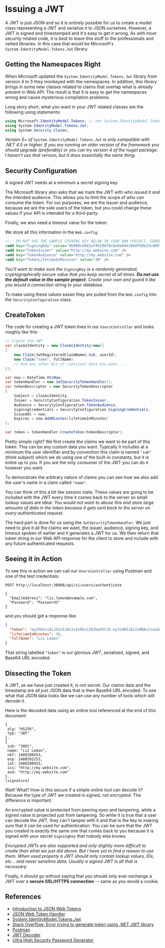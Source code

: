 # Issuing a JWT

A JWT is just JSON and so it is entirely possible for us to create a model class representing a JWT and serialize it to JSON ourselves.
However, a JWT is signed and timestamped and it's easy to get it wrong.
As with most security related code, it is best to leave this stuff to the professionals and vetted libraries.
In this case that would be Microsoft's `System.IdentityModel.Tokens.Jwt` library.

## Getting the Namespaces Right

When Microsoft updated the `System.IdentityModel.Tokens.Jwt` library from version 4 to 5 they monkeyed with the namespaces.
In addition, this library brings in some new classes related to claims that overlap what is already present in Web API.
The result is that it is easy to get the namespaces wrong and cause mysterious compilation problems.

Long story short, what you want in your JWT related classes are the following using statements:

```cs
using Microsoft.IdentityModel.Tokens; // not System.IdentityModel.Tokens
using System.IdentityModel.Tokens.Jwt;
using System.Security.Claims;
```

*Version 5+ of `System.IdentityModel.Tokens.Jwt` is only compatible with .NET 4.5 or higher.
If you are running an older version of the framework you should upgrade (preferably) or you can try version 4 of the nuget package.
I haven't use that version, but it does essentially the same thing.*

## Security Configuration

A signed JWT needs at a minimum a secret signing key.

The Microsoft library also asks that we mark the JWT with who issued it and the intended audience.
This allows you to limit the scope of who can consume the token.
For our purposes, we are the issuer and audience, because we are the sole users of the token, but you could change these values if your API is intended for a third-party.

Finally, we also need a timeout value for the token.

We store all this information in the `Web.config`:

```xml
<!-- DO NOT USE THE SAMPLE SIGNING KEY BELOW IN YOUR OWN PROJECT. GENERATE YOUR OWN. -->
<add key="SigningKey" value="4b990cd882af4519878c8e0a94419b0f90b23cd097c8226192ce22d9a619733a" />
<add key="TokenIssuer" value="http://my.website.com" />
<add key="TokenAudience" value="http://my.website.com" />
<add key="TokenLifetimeInMinutes" value="30" />
```

_You'll want to make sure the `SigningKey` is a randomly generated, cryptographically secure value that you keep secret at all times.
**Do not use the default value in the sample project**. Create your own and guard it like you would a connection string to your database._

To make using these values easier they are pulled from the `Web.config` into the `SecurityConfiguration` class.

## CreateToken

The code for creating a JWT token lives in our `UsersController` and looks roughly like this:

```cs
// Create the JWT
var claimsIdentity = new ClaimsIdentity(new[]
{
    new Claim(JwtRegisteredClaimNames.Sub, userId),
    new Claim("name", fullName)
    // And any other bit of (session) data you want....
});

var now = DateTime.UtcNow;
var tokenHandler = new JwtSecurityTokenHandler();
var tokenDescriptor = new SecurityTokenDescriptor
{
    Subject = claimsIdentity,
    Issuer = SecurityConfiguration.TokenIssuer,
    Audience = SecurityConfiguration.TokenAudience,
    SigningCredentials = SecurityConfiguration.SigningCredentials,
    IssuedAt = now,
    Expires = now.AddMinutes(lifetimeInMinutes)
};

var token = tokenHandler.CreateToken(tokenDescriptor);
```

Pretty simple right? We first create the claims we want to be part of this token.
This can be any custom data you want.
Typically it includes at a minimum the user identifier and by convention this claim is named `"sub"` (think subject) which we do using one of the built-in constants, but it is entire up to you.
If you are the only consumer of the JWT you can do it however you want.

To demonstrate the arbitrary nature of claims you can see how we also add the user's name in a claim called `"name"`.

You can think of this a bit like session state.
These values are going to be included with the JWT every time it comes back to the server so small lookup values are ideal.
*You would not want to abuse this and store large amounts of data in the token because it gets sent back to the server on every authenticated request.*


The hard part is done for us using the `JwtSecurityTokenHandler`.
We just need to give it all the claims we want, the issuer, audience, signing key, and timeout spoken of earlier and it generates a JWT for us.
We then return that token string in our Web API response for the client to store and include with any future authenticated requests.

## Seeing it in Action

To see this in action we can call our `UsersController` using Postman and one of the test credentials:

```
POST http://localhost:30908/api/v1/users/authenticate

{
  "EmailAddress": "liz.lemon@example.com",
  "Password": "Password1"
}
```

and you should get a response like:

```json
{
  "token": "eyJhbGciOiJIUzI1NiIsInR5cCI6IkpXVCJ9.eyJzdWIiOiIzMDAxIiwibmFtZSI6IkxpeiBMZW1vbiIsIm5iZiI6MTQ4MDIwMDQ1MywiZXhwIjoxNDgwMjAyMjUzLCJpYXQiOjE0ODAyMDA0NTMsImlzcyI6Imh0dHA6Ly9teS53ZWJzaXRlLmNvbSIsImF1ZCI6Imh0dHA6Ly9teS53ZWJzaXRlLmNvbSJ9.JPMnq7f_GTUwzVB8qaVH6ejFA2XWwdty3uXnh8bcgjg",
  "lifetimeInMinutes": 30,
  "fullName": "Liz Lemon"
}
```

That string labelled `"token"` is our glorious JWT, serialized, signed, and Base64 URL encoded.

## Dissecting the Token

A JWT, as we have just created it, is not secret.
Our claims data and the timestamp are all just JSON data that is then Base64 URL encoded.
To see what that JSON data looks like we can use any number of tools which will decode it.

Here is the decoded data using an online tool referenced at the end of this document:

```
{
 alg: "HS256",
 typ: "JWT"
}.
{
 sub: "3001",
 name: "Liz Lemon",
 nbf: 1480200453,
 exp: 1480202253,
 iat: 1480200453,
 iss: "http://my.website.com",
 aud: "http://my.website.com"
}.
[signature]
```

Wait! What? How is this secure if a simple online tool can decode it?
Because the type of JWT we created is *signed*, not *encrypted*.
The difference is important.

An encrypted value is protected from peering eyes and tampering, while a signed value is projected just from tampering.
So while it is true that a user can decode the JWT, they can't tamper with it and that is the key to making sure that it can be used for authentication.
You can be sure that the JWT you created is *exactly* the same one that comes back to you because it is signed with your secret `SigningKey` that nobody else knows.

*Encrypted JWTs are also supported and only slightly more difficult to create than what we just did above.
But I have yet to find a reason to use them.
When used properly a JWT should only contain lookup values, IDs, etc... and never sensitive data.
Usually a signed JWT is all that is necessary.*

Finally, it should go without saying that you should only ever exchange a JWT over a **secure SSL/HTTPS connection** -- same as you would a cookie.

## References

* [Introduction to JSON Web Tokens](https://jwt.io/introduction/)
* [JSON Web Token Handler](https://msdn.microsoft.com/en-us/library/dn205065(v=vs.110).aspx)
* [System.IdentityModel.Tokens.Jwt](https://www.nuget.org/packages/System.IdentityModel.Tokens.Jwt/)
* [Stack Overflow: Error trying to generate token using .NET JWT library](http://stackoverflow.com/a/38364979)
* [Postman](https://www.getpostman.com/)
* [JWT Decoder](http://calebb.net/)
* [Ultra High Security Password Generator](https://www.grc.com/passwords.htm)
